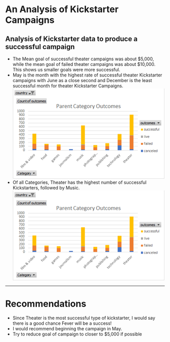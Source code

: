 # An Analysis of Kickstarter Campaigns
Analysis of Kickstarter data to produce a successful campaign
---
* The Mean goal of successful theater campaigns was about $5,000, while the mean goal of failed theater campaigns was about $10,000. This shows us smaller goals were more successful.
* May is the month with the highest rate of successful theater Kickstarter campaigns with June as a close second and December is the least successful month for  theater Kickstarter Campaigns.
![image_RosalieMaass](https://github.com/RosalieMaass/Kickstarter/blob/main/Resources/Parent%20Category%20Outcome%20Chart.png)
* Of all Categories, Theater has the highest number of successful Kickstarters, followed by Music.
![image_RosalieMaass](https://github.com/RosalieMaass/Kickstarter/blob/main/Resources/Parent%20Category%20Outcome%20Chart.png)
---
# Recommendations
- Since Theater is the most successful type of kickstarter, I would say there is a good chance Fever will be a success! 
- I would recommend beginning the campaign in May. 
- Try to reduce goal of campaign to closer to $5,000 if possible
